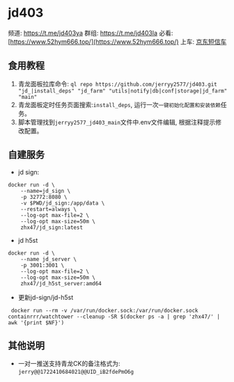 # jd403

频道: https://t.me/jd403ya
群组: https://t.me/jd403la
必看: [https://www.52hym666.top/](https://www.52hym666.top/)
上车: [京东短信车](https://jdc.52hym666.top/)

## 食用教程
1. 青龙面板拉库命令:  `ql repo https://github.com/jerryy2577/jd403.git "jd_|install_deps" "jd_farm" "utils|notify|db|conf|storage|jd_farm" "main"`
2. 青龙面板定时任务页面搜索:`install_deps`, 运行一次`一键初始化配置和安装依赖`任务。
3. 脚本管理找到`jerryy2577_jd403_main`文件中.env文件编辑, 根据注释提示修改配置。

## 自建服务
- jd sign:
```shell
docker run -d \
    --name=jd_sign \
    -p 32772:8080 \
    -v $PWD/jd_sign:/app/data \
    --restart=always \
    --log-opt max-file=2 \
    --log-opt max-size=50m \
    zhx47/jd_sign:latest
```
- jd h5st

```shell
docker run -d \
    --name jd_server \
    -p 3001:3001 \
    --log-opt max-file=2 \
    --log-opt max-size=50m \
    zhx47/jd_h5st_server:amd64
```

- 更新jd-sign/jd-h5st
```shell
 docker run --rm -v /var/run/docker.sock:/var/run/docker.sock containrrr/watchtower --cleanup -SR $(docker ps -a | grep 'zhx47/' | awk '{print $NF}')
```

## 其他说明

- 一对一推送支持青龙CK的备注格式为: `jerry@@1722410684021@@UID_iB2fdePmO6g`
